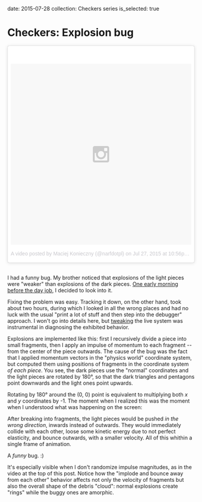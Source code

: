 date: 2015-07-28
collection: Checkers series
is_selected: true

Checkers: Explosion bug
=======================

<blockquote class="instagram-media" data-instgrm-version="4" style=" background:#FFF; border:0; border-radius:3px; box-shadow:0 0 1px 0 rgba(0,0,0,0.5),0 1px 10px 0 rgba(0,0,0,0.15); margin: 1px; max-width:658px; padding:0; width:99.375%; width:-webkit-calc(100% - 2px); width:calc(100% - 2px);"><div style="padding:8px;"> <div style=" background:#F8F8F8; line-height:0; margin-top:40px; padding:50% 0; text-align:center; width:100%;"> <div style=" background:url(data:image/png;base64,iVBORw0KGgoAAAANSUhEUgAAACwAAAAsCAMAAAApWqozAAAAGFBMVEUiIiI9PT0eHh4gIB4hIBkcHBwcHBwcHBydr+JQAAAACHRSTlMABA4YHyQsM5jtaMwAAADfSURBVDjL7ZVBEgMhCAQBAf//42xcNbpAqakcM0ftUmFAAIBE81IqBJdS3lS6zs3bIpB9WED3YYXFPmHRfT8sgyrCP1x8uEUxLMzNWElFOYCV6mHWWwMzdPEKHlhLw7NWJqkHc4uIZphavDzA2JPzUDsBZziNae2S6owH8xPmX8G7zzgKEOPUoYHvGz1TBCxMkd3kwNVbU0gKHkx+iZILf77IofhrY1nYFnB/lQPb79drWOyJVa/DAvg9B/rLB4cC+Nqgdz/TvBbBnr6GBReqn/nRmDgaQEej7WhonozjF+Y2I/fZou/qAAAAAElFTkSuQmCC); display:block; height:44px; margin:0 auto -44px; position:relative; top:-22px; width:44px;"></div></div><p style=" color:#c9c8cd; font-family:Arial,sans-serif; font-size:14px; line-height:17px; margin-bottom:0; margin-top:8px; overflow:hidden; padding:8px 0 7px; text-align:center; text-overflow:ellipsis; white-space:nowrap;"><a href="https://instagram.com/p/5qzsJHF8Rl/" style=" color:#c9c8cd; font-family:Arial,sans-serif; font-size:14px; font-style:normal; font-weight:normal; line-height:17px; text-decoration:none;" target="_top">A video posted by Maciej Konieczny (@narfdotpl)</a> on <time style=" font-family:Arial,sans-serif; font-size:14px; line-height:17px;" datetime="2015-07-28T05:56:16+00:00">Jul 27, 2015 at 10:56pm PDT</time></p></div></blockquote>
<script async defer src="//platform.instagram.com/en_US/embeds.js"></script>

<br/>

I had a funny bug.  My brother noticed that explosions of the light
pieces were "weaker" than explosions of the dark pieces.  [One early
morning before the day job][everyday], I decided to look into it.

  [everyday]: http://ejohn.org/blog/write-code-every-day/

Fixing the problem was easy.  Tracking it down, on the other hand, took
about two hours, during which I looked in all the wrong places and had
no luck with the usual "print a lot of stuff and then step into the
debugger" approach.  I won't go into details here, but [tweaking][] the
live system was instrumental in diagnosing the exhibited behavior.

  [tweaking]: /posts/checkers-development-panel

Explosions are implemented like this: first I recursively divide a
piece into small fragments, then I apply an impulse of momentum to each
fragment -- from the center of the piece outwards.  The cause of the
bug was the fact that I applied momentum vectors in the "physics world"
coordinate system, but computed them using positions of fragments in
the coordinate system *of each piece*.  You see, the dark pieces use
the "normal" coordinates and the light pieces are rotated by 180°, so
that the dark triangles and pentagons point downwards and the light ones
point upwards.

Rotating by 180° around the (0,&nbsp;0) point is equivalent to
multiplying both *x* and *y* coordinates by -1.  The moment when I
realized this was the moment when I understood what was happening on
the screen:

After breaking into fragments, the light pieces would be pushed *in the
wrong direction*, inwards instead of outwards.  They would immediately
collide with each other, loose some kinetic energy due to not perfect
elasticity, and bounce outwards, with a smaller velocity.  All of this
whithin a single frame of animation.

A *funny* bug. :)

It's especially visible when I don't randomize impulse magnitudes, as
in the video at the top of this post.  Notice how the "implode and
bounce away from each other" behavior affects not only the velocity
of fragments but also the overall shape of the debris "cloud": normal
explosions create "rings" while the buggy ones are amorphic.
